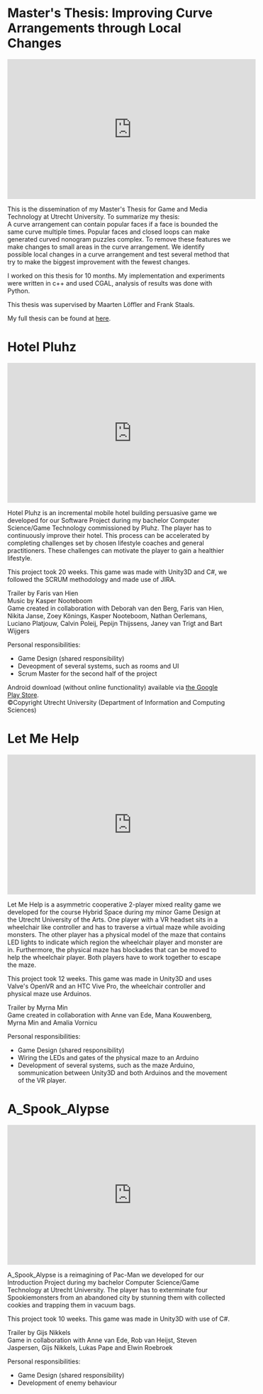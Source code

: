 # Master's Thesis: Improving Curve Arrangements through Local Changes
<iframe width="560" height="315"
src="https://youtube.com/embed/X_3Y3qNJ7s8" 
frameborder="0" 
allow="accelerometer; autoplay; encrypted-media; gyroscope; picture-in-picture" 
allowfullscreen></iframe>

This is the dissemination of my Master's Thesis for Game and Media Technology at Utrecht University. To summarize my thesis:\
A curve arrangement can contain popular faces if a face is bounded the same curve multiple times. Popular faces and closed loops can make generated curved nonogram puzzles complex. To remove these features we make changes to small areas in the curve arrangement. We identify possible local changes in a curve arrangement and test several method that try to make the biggest improvement with the fewest changes.

I worked on this thesis for 10 months. My implementation and experiments were written in c++ and used CGAL, analysis of results was done with Python.

This thesis was supervised by Maarten Löffler and Frank Staals.

My full thesis can be found at [here](https://studenttheses.uu.nl/handle/20.500.12932/42727).

# Hotel Pluhz
<iframe width="560" height="315"
src="https://www.youtube.com/embed/ee7AyfBu_Hc" 
frameborder="0" 
allow="accelerometer; autoplay; encrypted-media; gyroscope; picture-in-picture" 
allowfullscreen></iframe>

Hotel Pluhz is an incremental mobile hotel building persuasive game we developed for our Software Project during my bachelor Computer Science/Game Technology commissioned by Pluhz. The player has to continuously improve their hotel. This process can be accelerated by completing challenges set by chosen lifestyle coaches and general practitioners. These challenges can motivate the player to gain a healthier lifestyle.

This project took 20 weeks. This game was made with Unity3D and C#, we followed the SCRUM methodology and made use of JIRA. 

Trailer by Faris van Hien\
Music by Kasper Nooteboom\
Game created in collaboration with Deborah van den Berg, Faris van Hien, Nikita Janse, Zoey Könings, Kasper Nooteboom, Nathan Oerlemans, Luciano Platjouw, Calvin Poleij, Pepijn Thijssens, Janey van Trigt and Bart Wijgers

Personal responsibilities:  
- Game Design (shared responsibility)
- Deveopment of several systems, such as rooms and UI
- Scrum Master for the second half of the project

Android download (without online functionality) available via [the Google Play Store](https://play.google.com/store/apps/details?id=com.pluhz.hotel_pluhz).\
©Copyright Utrecht University (Department of Information and Computing Sciences)

# Let Me Help
<iframe width="560" height="315"
src="https://youtube.com/embed/LMPCoiNkpgQ" 
frameborder="0" 
allow="accelerometer; autoplay; encrypted-media; gyroscope; picture-in-picture" 
allowfullscreen></iframe>

Let Me Help is a asymmetric cooperative 2-player mixed reality game we developed for the course Hybrid Space during my minor Game Design at the Utrecht University of the Arts. One player with a VR headset sits in a wheelchair like controller and has to traverse a virtual maze while avoiding monsters. The other player has a physical model of the maze that contains LED lights to indicate which region the wheelchair player and monster are in. Furthermore, the physical maze has blockades that can be moved to help the wheelchair player. Both players have to work together to escape the maze.

This project took 12 weeks. This game was made in Unity3D and uses Valve's OpenVR and an HTC Vive Pro, the wheelchair controller and physical maze use Arduinos.

Trailer by Myrna Min\
Game created in collaboration with Anne van Ede, Mana Kouwenberg, Myrna Min and Amalia Vornicu

Personal responsibilities:  
- Game Design (shared responsibility)
- Wiring the LEDs and gates of the physical maze to an Arduino
- Development of several systems, such as the maze Arduino, sommunication between Unity3D and both Arduinos and the movement of the VR player.

# A_Spook_Alypse
<iframe width="560" height="315"
src="https://www.youtube.com/embed/YThUUhAuPxM" 
frameborder="0" 
allow="accelerometer; autoplay; encrypted-media; gyroscope; picture-in-picture" 
allowfullscreen></iframe>

A_Spook_Alypse is a reimagining of Pac-Man we developed for our Introduction Project during my bachelor Computer Science/Game Technology at Utrecht University. The player has to exterminate four Spookiemonsters from an abandoned city by stunning them with collected cookies and trapping them in vacuum bags.

This project took 10 weeks. This game was made in Unity3D with use of C#.

Trailer by Gijs Nikkels\
Game in collaboration with Anne van Ede, Rob van Heijst, Steven Jaspersen, Gijs Nikkels, Lukas Pape and Elwin Roebroek

Personal responsibilities:  
- Game Design (shared responsibility)
- Development of enemy behaviour
